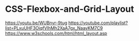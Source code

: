 # CSS-Flexbox-and-Grid-Layout

https://youtu.be/WUBnyr-9tug
https://youtube.com/playlist?list=PLxuUHF3OiqfVlhMh2XaA7gx_NaavKM7C9
https://www.w3schools.com/html/html_layout.asp
